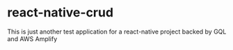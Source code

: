 # react-native-crud
This is just another test application for a react-native project backed by GQL and AWS Amplify
